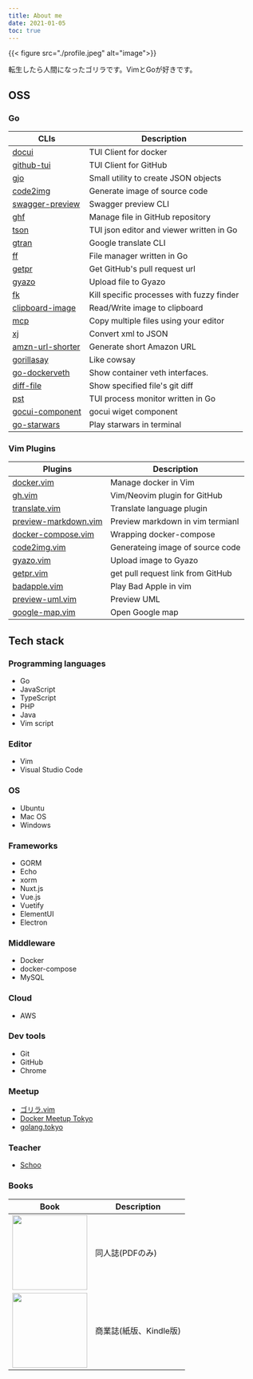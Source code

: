 ```yaml
---
title: About me
date: 2021-01-05
toc: true
---
```


{{< figure src="./profile.jpeg" alt="image">}}

転生したら人間になったゴリラです。VimとGoが好きです。

## OSS

### Go
| CLIs                                                              | Description                               |
|-------------------------------------------------------------------|-------------------------------------------|
| [docui](https://github.com/skanehira/docui)                       | TUI Client for docker                     |
| [github-tui](https://github.com/skanehira/github-tui)             | TUI Client for GitHub                     |
| [gjo](https://github.com/skanehira/gjo)                           | Small utility to create JSON objects      |
| [code2img](https://github.com/skanehira/code2img)                 | Generate image of source code             |
| [swagger-preview](https://github.com/skanehira/swagger-preview)   | Swagger preview CLI                       |
| [ghf](https://github.com/skanehira/ghf)                           | Manage file in GitHub repository          |
| [tson](https://github.com/skanehira/tson)                         | TUI json editor and viewer written in Go  |
| [gtran](https://github.com/skanehira/gtran)                       | Google translate CLI                      |
| [ff](https://github.com/skanehira/ff)                             | File manager written in Go                |
| [getpr](https://github.com/skanehira/getpr)                       | Get GitHub's pull request url             |
| [gyazo](https://github.com/skanehira/gyazo)                       | Upload file to Gyazo                      |
| [fk](https://github.com/skanehira/fk)                             | Kill specific processes with fuzzy finder |
| [clipboard-image](https://github.com/skanehira/clipboard-image)   | Read/Write image to clipboard             |
| [mcp](https://github.com/skanehira/mcp)                           | Copy multiple files using your editor     |
| [xj](https://github.com/skanehira/xj)                             | Convert xml to JSON                       |
| [amzn-url-shorter](https://github.com/skanehira/amzn-url-shorter) | Generate short Amazon URL                 |
| [gorillasay](https://github.com/skanehira/gorillasay)             | Like cowsay                               |
| [go-dockerveth](https://github.com/skanehira/go-dockerveth)       | Show container veth interfaces.           |
| [diff-file](https://github.com/skanehira/diff-file)               | Show specified file's git diff            |
| [pst](https://github.com/skanehira/pst)                           | TUI process monitor written in Go         |
| [gocui-component](https://github.com/skanehira/gocui-component)   | gocui wiget component                     |
| [go-starwars](https://github.com/skanehira/go-starwars)           | Play starwars in terminal                 |


### Vim Plugins

| Plugins                                                                   | Description                       |
|---------------------------------------------------------------------------|-----------------------------------|
| [docker.vim](https://github.com/skanehira/docker.vim)                     | Manage docker in Vim              |
| [gh.vim](https://github.com/skanehira/gh.vim)                             | Vim/Neovim plugin for GitHub      |
| [translate.vim](https://github.com/skanehira/translate.vim)               | Translate language plugin         |
| [preview-markdown.vim](https://github.com/skanehira/preview-markdown.vim) | Preview markdown in vim termianl  |
| [docker-compose.vim](https://github.com/skanehira/docker-compose.vim)     | Wrapping docker-compose           |
| [code2img.vim](https://github.com/skanehira/code2img.vim)                 | Generateing image of source code  |
| [gyazo.vim](https://github.com/skanehira/gyazo.vim)                       | Upload image to Gyazo             |
| [getpr.vim](https://github.com/skanehira/getpr.vim)                       | get pull request link from GitHub |
| [badapple.vim](skanehira/badapple.vim)                                    | Play Bad Apple in vim             |
| [preview-uml.vim](https://github.com/skanehira/preview-uml.vim)           | Preview UML                       |
| [google-map.vim](https://github.com/skanehira/google-map.vim)             | Open Google map                   |


## Tech stack
### Programming languages
- Go
- JavaScript
- TypeScript
- PHP
- Java
- Vim script

### Editor
- Vim
- Visual Studio Code

### OS
- Ubuntu
- Mac OS
- Windows

### Frameworks
- GORM
- Echo
- xorm
- Nuxt.js
- Vue.js
- Vuetify
- ElementUI
- Electron

### Middleware
- Docker
- docker-compose
- MySQL

### Cloud
- AWS

### Dev tools
- Git
- GitHub
- Chrome

### Meetup
- [ゴリラ.vim](https://gorillavim.connpass.com/)
- [Docker Meetup Tokyo](https://dockerjp.connpass.com/)
- [golang.tokyo](https://golangtokyo.connpass.com/)

### Teacher
- [Schoo](https://schoo.jp/teacher/2869)

### Books

| Book                                                                                                                                                                                                      | Description            |
|-----------------------------------------------------------------------------------------------------------------------------------------------------------------------------------------------------------|------------------------|
| <a href="https://gorilla0513.booth.pm/items/1513974" target="_blank"><img src="https://s2.booth.pm/dd220c7f-3883-4e61-92ee-9de29d0c71ea/i/1513974/494aba9c-ee50-444a-8261-66a07ad44d89_base_resized.jpg" width=150 /></a> | 同人誌(PDFのみ)        |
| <a href="https://nextpublishing.jp/book/11839.html" target="_blank"><img src="https://nextpublishing.jp/wp-content/uploads/2020/05/N01186.jpg" width=150 /></a>                                                           | 商業誌(紙版、Kindle版) |





